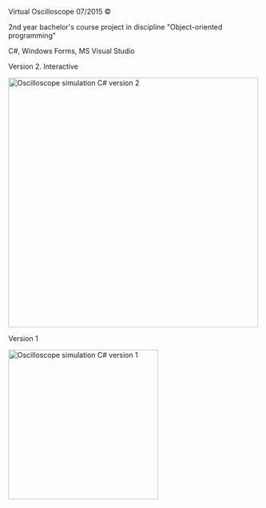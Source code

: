 Virtual Oscilloscope 07/2015 ©

2nd year bachelor's course project in discipline "Object-oriented programming"

C#, Windows Forms, MS Visual Studio



Version 2. Interactive 

<img width="500" alt="Oscilloscope simulation C# version 2" src="https://github.com/technogelis/Oscilloscope-simulation/blob/master/ScreenShots/ver.2/1.png">




Version 1

<img width="300" alt="Oscilloscope simulation C# version 1" src="https://github.com/technogelis/Oscilloscope-simulation/blob/master/ScreenShots/ver.1/3.png">
